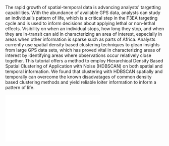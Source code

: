
The rapid growth of spatial-temporal data is advancing analysts' targetting capabilities. With the abundance of available GPS data, analysts can study an individual’s pattern of life, which is a critical step in the F3EA targeting cycle and is used to inform decisions about applying lethal or non-lethal effects. Visibility on when an individual stops, how long they stop, and when they are in-transit can aid in characterizing an area of interest, especially in areas when other information is sparse such as parts of Africa. Analysts currently use spatial density based clustering techniques to glean insights from large GPS data sets, which has proved vital in characterizing areas of interest by identifying areas where observations occur relatively close together. This tutorial offers a method to employ Hierarchical Density Based Spatial Clustering of Application with Noise (HDBSCAN) on both spatial and temporal information. We found that clustering with HDBSCAN spatially and temporally can overcome the known disadvatages of common density based clustering methods and yield reliable loiter information to inform a pattern of life.



![Results](./products/resultMap.html)
